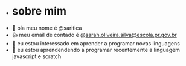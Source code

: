 - # sobre mim
- 👋 ola meu nome é @saritica
- 👍 meu email de contado é @sarah.oliveira.silva@escola.pr.gov.br
- 👀 eu estou interessado  em aprender a programar novas linguagens
- 🌱 eu estou aprendendendo a programar recentemente a linguagem javascript e scratch

